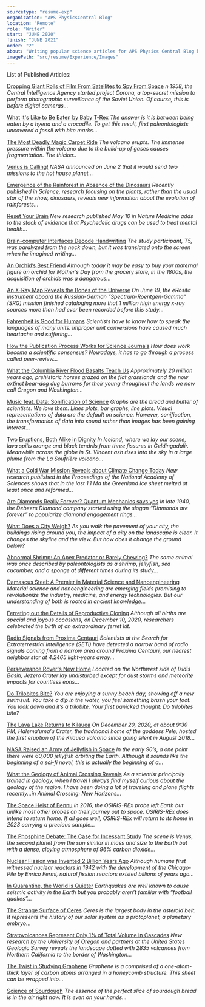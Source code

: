 ```yaml
---
sourcetype: "resume-exp"
organization: "APS PhysicsCentral Blog"
location: "Remote"
role: "Writer"
start: "JUNE 2020"
finish: "JUNE 2021"
order: "2"
about: "Writing popular science articles for APS Physics Central Blog based on recently published papers. Topics range from planetary science to material science."
imagePath: "src/resume/Experience/Images"
---
```


List of Published Articles: 

[Dropping Giant Rolls of Film From Satellites to Spy From Space](http://physicsbuzz.physicscentral.com/2021/07/dropping-giant-rolls-of-film-from.html)
*n 1958, the Central Intelligence Agency started project Corona, a top-secret mission to perform photographic surveillance of the Soviet Union. Of course, this is before digital cameras...*

[What it's Like to Be Eaten by Baby T-Rex](http://physicsbuzz.physicscentral.com/2021/07/what-its-like-to-be-eaten-by-baby-trex.html)
*The answer is it is between being eaten by a hyena and a crocodile. To get this result, first paleontologists uncovered a fossil with bite marks...*

[The Most Deadly Magic Carpet Ride](http://physicsbuzz.physicscentral.com/2021/06/the-most-deadly-magic-carpet-ride.html)
*The volcano erupts. The immense pressure within the volcano due to the build-up of gases causes fragmentation. The thicker..*

[Venus is Calling!](http://physicsbuzz.physicscentral.com/2021/06/venus-is-calling.html)
*NASA announced on June 2 that it would send two missions to the hot house planet...*


[Emergence of the Rainforest in Absence of the Dinosaurs](http://physicsbuzz.physicscentral.com/2021/06/emergence-of-rainforest-in-absence-of.html)
*Recently published in Science, research focusing on the plants, rather than the usual star of the show, dinosaurs, reveals new information about the evolution of rainforests...*

[Reset Your Brain](http://physicsbuzz.physicscentral.com/2021/05/reset-your-brain.html)
*New research published May 10 in Nature Medicine adds to the stack of evidence that Psychedelic drugs can be used to treat mental health...*

[Brain-computer Interfaces Decode Handwriting](http://physicsbuzz.physicscentral.com/2021/05/brain-computer-interfaces-decode.html)
*The study participant, T5, was paralyzed from the neck down, but it was translated onto the screen when he imagined writing...*

[An Orchid’s Best Friend](http://physicsbuzz.physicscentral.com/2021/05/an-orchids-best-friend.html)
*Although today it may be easy to buy your maternal figure an orchid for Mother’s Day from the grocery store, in the 1800s, the acquisition of orchids was a dangerous...*

[An X-Ray Map Reveals the Bones of the Universe](http://physicsbuzz.physicscentral.com/2020/08/an-x-ray-map-reveals-bones-of-universe.html)
*On June 19, the eRosita instrument aboard the Russian-German “Spectrum-Roentgen-Gamma" (SRG) mission finished cataloging more that 1 million high energy x-ray sources more than had ever been recorded before this study...*

[Fahrenheit is Good for Humans](http://physicsbuzz.physicscentral.com/2020/07/fahrenheit-is-good-for-humans.html)
*Scientists have to know how to speak the languages of many units. Improper unit conversions have caused much heartache and suffering...*

[How the Publication Process Works for Science Journals](http://physicsbuzz.physicscentral.com/2021/05/how-publication-process-works-for.html)
*How does work become a scientific consensus? Nowadays, it has to go through a process called peer-review...*

[What the Columbia River Flood Basalts Teach Us](http://physicsbuzz.physicscentral.com/2021/04/what-columbia-river-flood-basalts-teach.html)
*Approximately 20 million years ago, prehistoric horses grazed on the flat grasslands and the now extinct bear-dog dug burrows for their young throughout the lands we now call Oregon and Washington...*

[Music feat. Data: Sonification of Science](http://physicsbuzz.physicscentral.com/2021/04/music-feat-data-sonification-of-science.html)
*Graphs are the bread and butter of scientists. We love them. Lines plots, bar graphs, line plots. Visual representations of data are the default on science. However, sonification, the transformation of data into sound rather than images has been gaining interest...*

[Two Eruptions, Both Alike in Dignity](http://physicsbuzz.physicscentral.com/2021/04/two-eruptions-both-alike-in-dignity.html)
*In Iceland, where we lay our scene, lava spills orange and black tendrils from three fissures in Geldingadalir. Meanwhile across the globe in St. Vincent ash rises into the sky in a large plume from the La Soufrière volcano...*

[What a Cold War Mission Reveals about Climate Change Today](http://physicsbuzz.physicscentral.com/2021/04/what-cold-war-mission-reveals-about.html)
*New research published in the Proceedings of the National Academy of Sciences shows that in the last 1.1 Ma the Greenland Ice sheet melted at least once and reformed...*

[Are Diamonds Really Forever? Quantum Mechanics says yes](http://physicsbuzz.physicscentral.com/2021/04/are-diamonds-really-forever-quantum.html)
*In late 1940, the Debeers Diamond company started using the slogan “Diamonds are forever” to popularize diamond engagement rings...*

[What Does a City Weigh?](http://physicsbuzz.physicscentral.com/2021/03/what-does-city-weigh.html)
*As you walk the pavement of your city, the buildings rising around you, the impact of a city on the landscape is clear. It changes the skyline and the view. But how does it change the ground below?*

[Abnormal Shrimp: An Apex Predator or Barely Chewing?](http://physicsbuzz.physicscentral.com/2021/03/abnormal-shrimp-apex-predator-or-barely.html)
*The same animal was once described by paleontologists as a shrimp, jellyfish, sea cucumber, and a sponge at different times during its study...*

[Damascus Steel: A Premier in Material Science and Nanoengineering](http://physicsbuzz.physicscentral.com/2021/03/damascus-steel-premier-in-material.html)
*Material science and nanoengineering are emerging fields promising to revolutionize the industry, medicine, and energy technologies. But our understanding of both is rooted in ancient knowledge...*

[Ferreting out the Details of Reproductive Cloning](http://physicsbuzz.physicscentral.com/2021/03/ferreting-out-details-of-reproductive.html)
*Although all births are special and joyous occasions, on December 10, 2020, researchers celebrated the birth of an extraordinary ferret kit.*

[Radio Signals from Proxima Centauri](http://physicsbuzz.physicscentral.com/2021/02/radio-signals-from-proxima-centauri.html)
*Scientists at the Search for Extraterrestrial Intelligence (SETI) have detected a narrow band of radio signals coming from a narrow area around Proxima Centauri, our nearest neighbor star at 4.2465 light-years away...*

[Perseverance Rover's New Home](http://physicsbuzz.physicscentral.com/2021/02/perseverance-rovers-new-home.html)
*Located on the Northwest side of Isidis Basin, Jezero Crater lay undisturbed except for dust storms and meteorite impacts for countless eons...*

[Do Trilobites Bite?](http://physicsbuzz.physicscentral.com/2021/02/do-trilobites-bite.html)
*You are enjoying a sunny beach day, showing off a new swimsuit. You take a dip in the water, you feel something brush your foot. You look down and it’s a trilobite. Your first panicked thought: Do trilobites bite?*

[The Lava Lake Returns to Kilauea](http://physicsbuzz.physicscentral.com/2021/02/the-lava-lake-returns-to-kilauea.html)
*On December 20, 2020, at about 9:30 PM, Halema’uma’u Crater, the traditional home of the goddess Pele, hosted the first eruption of the Kilauea volcano since going silent in August 2018...*

[NASA Raised an Army of Jellyfish in Space](http://physicsbuzz.physicscentral.com/2021/01/nasa-raised-army-of-jellyfish-in-space.html)
*In the early 90’s, a one point there were 60,000 jellyfish orbiting the Earth. Although it sounds like the beginning of a sci-fi novel, this is actually the beginning of a...*

[What the Geology of Animal Crossing Reveals](http://physicsbuzz.physicscentral.com/2021/01/what-geology-of-animal-crossing-reveals.html)
*As a scientist principally trained in geology, when I travel I always find myself curious about the geology of the region. I have been doing a lot of traveling and plane flights recently...in Animal Crossing: New Horizons...*

[The Space Heist of Bennu](http://physicsbuzz.physicscentral.com/2020/11/the-space-heist-of-bennu.html)
*In 2016, the OSIRIS-REx probe left Earth but unlike most other probes on their journey out to space, OSIRIS-REx does intend to return home. If all goes well, OSIRIS-REx will return to its home in 2023 carrying a precious sample...*

[The Phosphine Debate: The Case for Incessant Study](http://physicsbuzz.physicscentral.com/2020/11/the-phosphine-debate-case-for-incessant.html)
*The scene is Venus, the second planet from the sun similar in mass and size to the Earth but with a dense, cloying atmosphere of 96% carbon dioxide...*

[Nuclear Fission was Invented 2 Billion Years Ago](http://physicsbuzz.physicscentral.com/2020/10/nuclear-fission-was-invented-by-2.html)
*Although humans first witnessed nuclear reactors in 1942 with the development of the Chicago-Pile by Enrico Fermi, natural fission reactors existed billions of years ago...*

[In Quarantine, the World is Quieter](http://physicsbuzz.physicscentral.com/2020/10/in-quarantine-world-is-quieter.html)
*Earthquakes are well known to cause seismic activity in the Earth but you probably aren’t familiar with “football quakes”...*

[The Strange Surface of Ceres](http://physicsbuzz.physicscentral.com/2020/09/the-strange-surface-of-ceres.html)
*Ceres is the largest body in the asteroid belt. It represents the history of our solar system as a protoplanet, a planetary embryo...* 

[Stratovolcanoes Represent Only 1% of Total Volume in Cascades](http://physicsbuzz.physicscentral.com/2020/09/stratovolcanoes-represent-only-1-of.html)
*New research by the University of Oregon and partners at the United States Geologic Survey reveals the landscape dotted with 2835 volcanoes from Northern California to the border of Washington...*

[The Twist in Studying Graphene](http://physicsbuzz.physicscentral.com/2020/08/the-twist-in-studying-graphene.html)
*Graphene is a comprised of a one-atom-thick layer of carbon atoms arranged in a honeycomb structure. This sheet can be wrapped into...*

[Science of Sourdough](http://physicsbuzz.physicscentral.com/2020/06/the-science-of-sourdough-perfect-love.html)
*The essence of the perfect slice of sourdough bread is in the air right now. It is even on your hands...*

